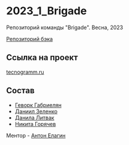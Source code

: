 # 2023_1_Brigade

Репозиторий команды "Brigade". Весна, 2023

[Репозиторий бэка]()

## Ссылка на проект
[tecnogramm.ru](https://tecnogramm.ru)

## Состав

- [Геворк Габриелян](https://github.com/Gev0rg)
- [Даниил Зеленко](https://github.com/Zela2520)
- [Данила Литвак](https://github.com/marcussss1)
- [Никита Горячев](https://github.com/niki-gor)

Ментор - [Антон Елагин](https://github.com/AntonElagin)

